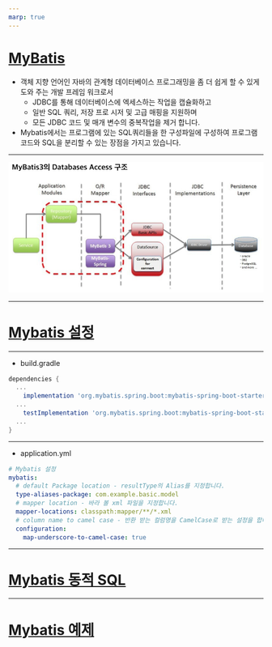 ```yaml
---
marp: true
---
```

# [MyBatis](https://khj93.tistory.com/entry/MyBatis-MyBatis%EB%9E%80-%EA%B0%9C%EB%85%90-%EB%B0%8F-%ED%95%B5%EC%8B%AC-%EC%A0%95%EB%A6%AC)
- 객체 지향 언어인 자바의 관계형 데이터베이스 프로그래밍을 좀 더 쉽게 할 수 있게 도와 주는 개발 프레임 워크로서 
  - JDBC를 통해 데이터베이스에 엑세스하는 작업을 캡슐화하고 
  - 일반 SQL 쿼리, 저장 프로 시저 및 고급 매핑을 지원하며 
  - 모든 JDBC 코드 및 매개 변수의 중복작업을 제거 합니다. 
- Mybatis에서는 프로그램에 있는 SQL쿼리들을 한 구성파일에 구성하여 프로그램 코드와 SQL을 분리할 수 있는 장점을 가지고 있습니다.

---
![Alt text](./img/image.png)

---
# [Mybatis 설정](https://adjh54.tistory.com/65)

---
- build.gradle

```gradle
dependencies {
  ...
	implementation 'org.mybatis.spring.boot:mybatis-spring-boot-starter:3.0.2'
  ...
	testImplementation 'org.mybatis.spring.boot:mybatis-spring-boot-starter-test:3.0.2'
  ...
}
```

---
- application.yml

```yml
# Mybatis 설정
mybatis:
  # default Package location - resultType의 Alias를 지정합니다.
  type-aliases-package: com.example.basic.model
  # mapper location - 바라 볼 xml 파일을 지정합니다.
  mapper-locations: classpath:mapper/**/*.xml
  # column name to camel case - 반환 받는 컬럼명을 CamelCase로 받는 설정을 합니다.
  configuration:
    map-underscore-to-camel-case: true
```

---
# [Mybatis 동적 SQL](./mybatis_동적_sql.md)

---
# [Mybatis 예제](./mybatis_예제.md)